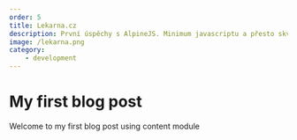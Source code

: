```yaml
---
order: 5
title: Lekarna.cz
description: První úspěchy s AlpineJS. Minimum javascriptu a přesto skvělý uživatelský zážitek.
image: /lekarna.png
category:
    - development
---
```

# My first blog post

Welcome to my first blog post using content module
